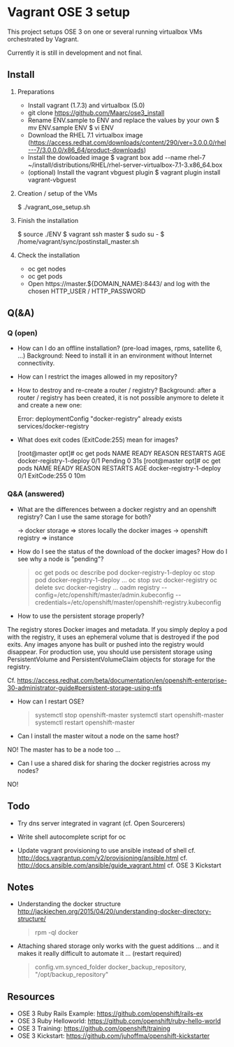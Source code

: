 # Vagrant OSE 3 setup

This project setups OSE 3 on one or several running virtualbox VMs orchestrated by Vagrant.

Currently it is still in development and not final.

## Install

1) Preparations
    - Install vagrant (1.7.3) and virtualbox (5.0)
    - git clone https://github.com/Maarc/ose3_install
	- Rename ENV.sample to ENV and replace the values by your own
		$ mv ENV.sample ENV
		$ vi ENV
	- Download the RHEL 7.1 virtualbox image (https://access.redhat.com/downloads/content/290/ver=3.0.0.0/rhel---7/3.0.0.0/x86_64/product-downloads)
	- Install the dowloaded image
		$ vagrant box add --name rhel-7 ~/install/distributions/RHEL/rhel-server-virtualbox-7.1-3.x86_64.box
	- (optional) Install the vagrant vbguest plugin
		$ vagrant plugin install vagrant-vbguest

3) Creation / setup of the VMs

	$ ./vagrant_ose_setup.sh

4) Finish the installation

	$ source ./ENV
	$ vagrant ssh master
	$ sudo su -
	$ /home/vagrant/sync/postinstall_master.sh

4) Check the installation
	- oc get nodes
	- oc get pods
	- Open https://master.${DOMAIN_NAME}:8443/ and log with the chosen HTTP_USER / HTTP_PASSWORD


## Q(&A)


### Q (open)

- How can I do an offline installation? (pre-load images, rpms, satellite 6, ...)
Background: Need to install it in an environment without Internet connectivity.

- How can I restrict the images allowed in my repository?

- How to destroy and re-create a router / registry?
Background: after a router / registry has been created, it is not possible anymore to delete it and create a new one:

	Error: deploymentConfig "docker-registry" already exists
services/docker-registry

- What does exit codes (ExitCode:255) mean for images?

	[root@master opt]# oc get pods
	NAME                       READY     REASON    RESTARTS   AGE
	docker-registry-1-deploy   0/1       Pending   0          31s
	[root@master opt]# oc get pods
	NAME                       READY     REASON         RESTARTS   AGE
	docker-registry-1-deploy   0/1       ExitCode:255   0          10m


### Q&A (answered)

- What are the differences between a docker registry and an openshift registry? Can I use the same storage for both?

	-> docker storage => stores locally the docker images
	-> openshift registry => instance 

- How do I see the status of the download of the docker images? How do I see why a node is "pending"?

	> oc get pods
	> oc describe pod docker-registry-1-deploy
	> oc stop pod docker-registry-1-deploy
	...
	> oc stop svc docker-registry
	> oc delete svc docker-registry
	...
	> oadm registry --config=/etc/openshift/master/admin.kubeconfig --credentials=/etc/openshift/master/openshift-registry.kubeconfig


- How to use the persistent storage properly?

The registry stores Docker images and metadata. If you simply deploy a pod with the registry, it uses an ephemeral volume that is destroyed if the pod exits. Any images anyone has built or pushed into the registry would disappear. For production use, you should use persistent storage using PersistentVolume and PersistentVolumeClaim objects for storage for the registry. 

Cf. https://access.redhat.com/beta/documentation/en/openshift-enterprise-30-administrator-guide#persistent-storage-using-nfs

- How can I restart OSE?

	> systemctl stop openshift-master
	> systemctl start openshift-master
	> systemctl restart openshift-master

- Can I install the master witout a node on the same host?

NO! The master has to be a node too ...

- Can I use a shared disk for sharing the docker registries across my nodes?

NO!


## Todo

- Try dns server integrated in vagrant (cf. Open Sourcerers)

- Write shell autocomplete script for oc

- Update vagrant provisioning to use ansible instead of shell
	cf. http://docs.vagrantup.com/v2/provisioning/ansible.html
	cf. http://docs.ansible.com/ansible/guide_vagrant.html
	cf. OSE 3 Kickstart


## Notes

- Understanding the docker structure http://jackiechen.org/2015/04/20/understanding-docker-directory-structure/

	 > rpm -ql docker

- Attaching shared storage only works with the guest additions ... and it makes it really difficult to automate it ... (restart required)

	 > config.vm.synced_folder docker_backup_repository, "/opt/backup_repository"

## Resources

- OSE 3 Ruby Rails Example: https://github.com/openshift/rails-ex
- OSE 3 Ruby Helloworld: https://github.com/openshift/ruby-hello-world
- OSE 3 Training: https://github.com/openshift/training
- OSE 3 Kickstart: https://github.com/juhoffma/openshift-kickstarter


